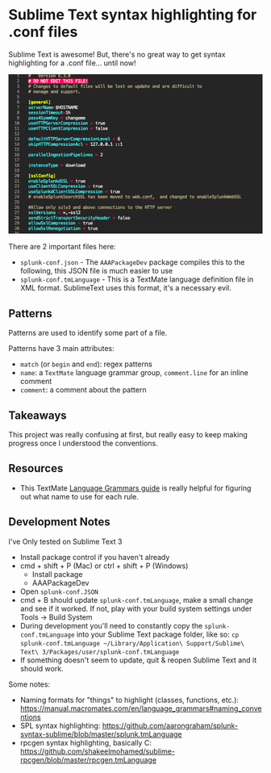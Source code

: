 # Sublime Text syntax highlighting for .conf files

Sublime Text is awesome! But, there's no great way to get syntax highlighting for a .conf file... until now!

![screenshot](screenshot.png)

There are 2 important files here:

* `splunk-conf.json` - The `AAAPackageDev` package compiles this to the following, this JSON file is much easier to use
* `splunk-conf.tmLanguage` - This is a TextMate language definition file in XML format. SublimeText uses this format, it's a necessary evil.

## Patterns

Patterns are used to identify some part of a file.

Patterns have 3 main attributes:

* `match` (or `begin` and `end`): regex patterns
* `name`: a `TextMate` language grammar group, `comment.line` for an inline comment
* `comment`: a comment about the pattern


## Takeaways

This project was really confusing at first, but really easy to keep making progress once I understood the conventions.



## Resources

* This TextMate [Language Grammars guide](https://manual.macromates.com/en/language_grammars#naming_conventions) is really helpful for figuring out what name to use for each rule.


## Development Notes

I've Only tested on Sublime Text 3

* Install package control if you haven't already
* cmd + shift + P (Mac) or ctrl + shift + P (Windows)
    - Install package
    - AAAPackageDev
* Open `splunk-conf.JSON`
* cmd + B should update `splunk-conf.tmLanguage`, make a small change and see if it worked. If not, play with your build system settings under Tools -> Build System
* During development you'll need to constantly copy the `splunk-conf.tmLanguage` into your Sublime Text package folder, like so: `cp splunk-conf.tmLanguage ~/Library/Application\ Support/Sublime\ Text\ 3/Packages/user/splunk-conf.tmLanguage`
* If something doesn't seem to update, quit & reopen Sublime Text and it should work.

Some notes:

* Naming formats for "things" to highlight (classes, functions, etc.): https://manual.macromates.com/en/language_grammars#naming_conventions
* SPL syntax highlighting: https://github.com/aarongraham/splunk-syntax-sublime/blob/master/splunk.tmLanguage
* rpcgen syntax highlighting, basically C: https://github.com/shakeelmohamed/sublime-rpcgen/blob/master/rpcgen.tmLanguage